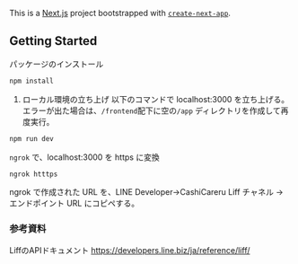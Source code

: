 This is a [Next.js](https://nextjs.org/) project bootstrapped with [`create-next-app`](https://github.com/vercel/next.js/tree/canary/packages/create-next-app).

## Getting Started

パッケージのインストール

```bash
npm install
```

1. ローカル環境の立ち上げ
   以下のコマンドで localhost:3000 を立ち上げる。エラーが出た場合は、`/frontend`配下に空の`/app` ディレクトリを作成して再度実行。

```bash
npm run dev
```

`ngrok` で、localhost:3000 を https に変換

```bash
ngrok htttps
```

ngrok で作成された URL を、LINE Developer→CashiCareru Liff チャネル → エンドポイント URL にコピペする。


### 参考資料

LiffのAPIドキュメント
https://developers.line.biz/ja/reference/liff/